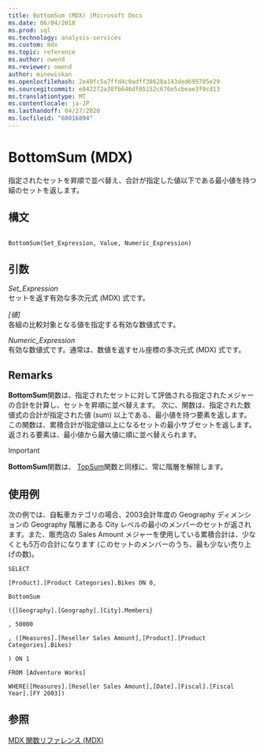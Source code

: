 ```yaml
---
title: BottomSum (MDX) |Microsoft Docs
ms.date: 06/04/2018
ms.prod: sql
ms.technology: analysis-services
ms.custom: mdx
ms.topic: reference
ms.author: owend
ms.reviewer: owend
author: minewiskan
ms.openlocfilehash: 2e49fc5a7ffd4c0adff38628a143ded695785e29
ms.sourcegitcommit: e042272a38fb646df05152c676e5cbeae3f9cd13
ms.translationtype: MT
ms.contentlocale: ja-JP
ms.lasthandoff: 04/27/2020
ms.locfileid: "68016894"
---
```

# <a name="bottomsum-mdx"></a>BottomSum (MDX)


  指定されたセットを昇順で並べ替え、合計が指定した値以下である最小値を持つ組のセットを返します。  
  
## <a name="syntax"></a>構文  
  
```  
  
BottomSum(Set_Expression, Value, Numeric_Expression)  
```  
  
## <a name="arguments"></a>引数  
 *Set_Expression*  
 セットを返す有効な多次元式 (MDX) 式です。  
  
 *[値]*  
 各組の比較対象となる値を指定する有効な数値式です。  
  
 *Numeric_Expression*  
 有効な数値式です。通常は、数値を返すセル座標の多次元式 (MDX) 式です。  
  
## <a name="remarks"></a>Remarks  
 **BottomSum**関数は、指定されたセットに対して評価される指定されたメジャーの合計を計算し、セットを昇順に並べ替えます。 次に、関数は、指定された数値式の合計が指定された値 (sum) 以上である、最小値を持つ要素を返します。 この関数は、累積合計が指定値以上になるセットの最小サブセットを返します。 返される要素は、最小値から最大値に順に並べ替えられます。  
  
> [!IMPORTANT]  
>  **BottomSum**関数は、 [TopSum](../mdx/topsum-mdx.md)関数と同様に、常に階層を解除します。  
  
## <a name="examples"></a>使用例  
 次の例では、自転車カテゴリの場合、2003会計年度の Geography ディメンションの Geography 階層にある City レベルの最小のメンバーのセットが返されます。また、販売店の Sales Amount メジャーを使用している累積合計は、少なくとも5万の合計になります (このセットのメンバーのうち、最も少ない売り上げの数)。  
  
 `SELECT`  
  
 `[Product].[Product Categories].Bikes ON 0,`  
  
 `BottomSum`  
  
 `({[Geography].[Geography].[City].Members}`  
  
 `, 50000`  
  
 `, ([Measures].[Reseller Sales Amount],[Product].[Product Categories].Bikes)`  
  
 `) ON 1`  
  
 `FROM [Adventure Works]`  
  
 `WHERE([Measures].[Reseller Sales Amount],[Date].[Fiscal].[Fiscal Year].[FY 2003])`  
  
## <a name="see-also"></a>参照  
 [MDX 関数リファレンス &#40;MDX&#41;](../mdx/mdx-function-reference-mdx.md)  
  
  
